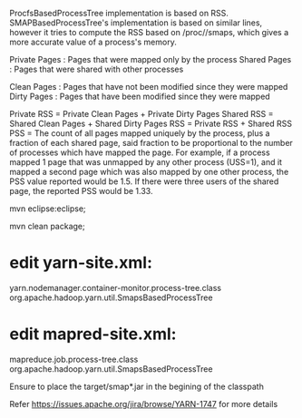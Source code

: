 ProcfsBasedProcessTree implementation is based on RSS.  SMAPBasedProcessTree's implementation is based on similar lines, however it tries to compute the 
RSS based on /proc/<pid>/smaps, which gives a more accurate value of a process's memory.

Private Pages : Pages that were mapped only by the process
Shared Pages : Pages that were shared with other processes

Clean Pages : Pages that have not been modified since they were mapped
Dirty Pages : Pages that have been modified since they were mapped

Private RSS = Private Clean Pages + Private Dirty Pages
Shared RSS = Shared Clean Pages + Shared Dirty Pages
RSS = Private RSS + Shared RSS
PSS = The count of all pages mapped uniquely by the process, 
 plus a fraction of each shared page, said fraction to be 
 proportional to the number of processes which have mapped the page. 
 For example, if a process mapped 1 page that was unmapped by any 
 other process (USS=1), and it mapped a second page which was also 
 mapped by one other process, the PSS value reported would be 1.5. 
 If there were three users of the shared page, the reported PSS 
 would be 1.33.

mvn eclipse:eclipse;

mvn clean package;

edit yarn-site.xml:
==================
 <property>
   <name>yarn.nodemanager.container-monitor.process-tree.class</name>
   <!-- <value>org.apache.hadoop.yarn.util.ProcfsBasedProcessTree</value> -->
   <value>org.apache.hadoop.yarn.util.SmapsBasedProcessTree</value>
 </property>

edit mapred-site.xml:
====================
 <property>
   <name>mapreduce.job.process-tree.class</name>
   <value>org.apache.hadoop.yarn.util.SmapsBasedProcessTree</value>
 </property>

Ensure to place the target/smap*.jar in the begining of the classpath 

Refer https://issues.apache.org/jira/browse/YARN-1747 for more details
